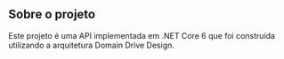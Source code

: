 
## Sobre o projeto

Este projeto é uma API implementada em .NET Core 6 que foi construída utilizando a arquitetura Domain Drive Design.



